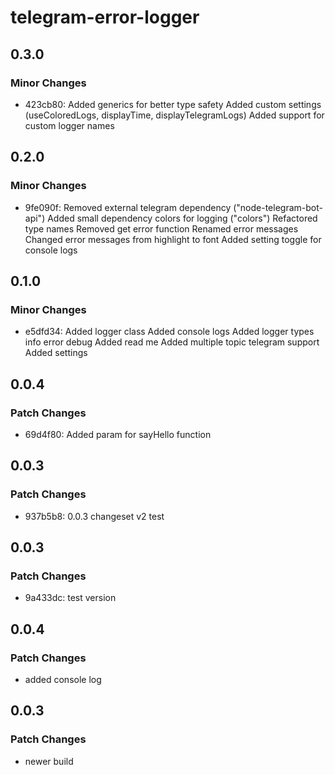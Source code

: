 # telegram-error-logger

## 0.3.0

### Minor Changes

- 423cb80: Added generics for better type safety
  Added custom settings (useColoredLogs, displayTime, displayTelegramLogs)
  Added support for custom logger names

## 0.2.0

### Minor Changes

- 9fe090f: Removed external telegram dependency ("node-telegram-bot-api")
  Added small dependency colors for logging ("colors")
  Refactored type names
  Removed get error function
  Renamed error messages
  Changed error messages from highlight to font
  Added setting toggle for console logs

## 0.1.0

### Minor Changes

- e5dfd34: Added logger class
  Added console logs
  Added logger types info error debug
  Added read me
  Added multiple topic telegram support
  Added settings

## 0.0.4

### Patch Changes

- 69d4f80: Added param for sayHello function

## 0.0.3

### Patch Changes

- 937b5b8: 0.0.3 changeset v2 test

## 0.0.3

### Patch Changes

- 9a433dc: test version

## 0.0.4

### Patch Changes

- added console log

## 0.0.3

### Patch Changes

- newer build
